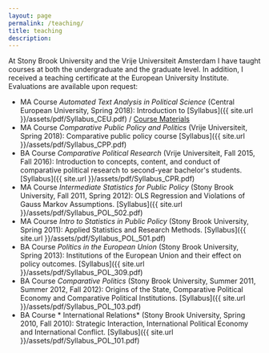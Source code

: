 ```yaml
---
layout: page
permalink: /teaching/
title: teaching
description: 
---
```



At Stony Brook University and the Vrije Universiteit Amsterdam I have taught courses at both the undergraduate and the graduate level. In addition, I received a teaching certificate at the European University Institute. Evaluations are available upon request:

- MA Course *Automated Text Analysis in Political Science* (Central European University, Spring 2018): Introduction to [Syllabus]({{ site.url }}/assets/pdf/Syllabus_CEU.pdf) / [Course Materials](https://github.com/hjmschoonvelde/ceu_ata)
- MA Course *Comparative Public Policy and Politics* (Vrije Universiteit, Spring 2018): Comparative public policy course [Syllabus]({{ site.url }}/assets/pdf/Syllabus_CPP.pdf)
- BA Course *Comparative Political Research* (Vrije Universiteit, Fall 2015, Fall 2016): Introduction to concepts, content, and conduct of comparative political research to second-year bachelor's students. [Syllabus]({{ site.url }}/assets/pdf/Syllabus_CPR.pdf)
- MA Course *Intermediate Statistics for Public Policy* (Stony Brook University, Fall 2011, Spring 2012): OLS Regression and Violations of Gauss Markov Assumptions. [Syllabus]({{ site.url }}/assets/pdf/Syllabus_POL_502.pdf)
- MA Course *Intro to Statistics in Public Policy* (Stony Brook University, Spring 2011): Applied Statistics and Research Methods. [Syllabus]({{ site.url }}/assets/pdf/Syllabus_POL_501.pdf)
- BA Course *Politics in the European Union* (Stony Brook University, Spring 2013): Institutions of the European Union and their effect on policy outcomes. [Syllabus]({{ site.url }}/assets/pdf/Syllabus_POL_309.pdf)
- BA Course *Comparative Politics* (Stony Brook University, Summer 2011, Summer 2012, Fall 2012): Origins of the State, Comparative Political Economy and Comparative Political Institutions. [Syllabus]({{ site.url }}/assets/pdf/Syllabus_POL_103.pdf)
- BA Course * International Relations* (Stony Brook University, Spring 2010, Fall 2010): Strategic Interaction, International Political Economy and International Conflict. [Syllabus]({{ site.url }}/assets/pdf/Syllabus_POL_101.pdf)


